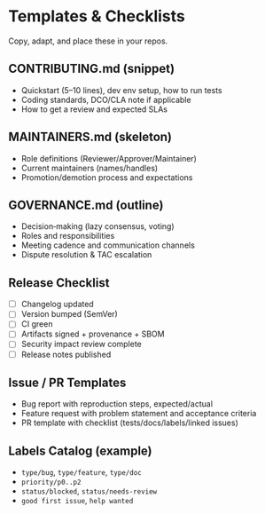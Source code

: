# Templates & Checklists

Copy, adapt, and place these in your repos.

## CONTRIBUTING.md (snippet)

- Quickstart (5–10 lines), dev env setup, how to run tests
- Coding standards, DCO/CLA note if applicable
- How to get a review and expected SLAs

## MAINTAINERS.md (skeleton)

- Role definitions (Reviewer/Approver/Maintainer)
- Current maintainers (names/handles)
- Promotion/demotion process and expectations

## GOVERNANCE.md (outline)

- Decision‑making (lazy consensus, voting)
- Roles and responsibilities
- Meeting cadence and communication channels
- Dispute resolution & TAC escalation

## Release Checklist

- [ ] Changelog updated
- [ ] Version bumped (SemVer)
- [ ] CI green
- [ ] Artifacts signed + provenance + SBOM
- [ ] Security impact review complete
- [ ] Release notes published

## Issue / PR Templates

- Bug report with reproduction steps, expected/actual
- Feature request with problem statement and acceptance criteria
- PR template with checklist (tests/docs/labels/linked issues)

## Labels Catalog (example)

- `type/bug`, `type/feature`, `type/doc`
- `priority/p0..p2`
- `status/blocked`, `status/needs‑review`
- `good first issue`, `help wanted`

